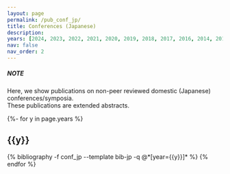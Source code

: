 ```yaml
---
layout: page
permalink: /pub_conf_jp/
title: Conferences (Japanese)
description:
years: [2024, 2023, 2022, 2021, 2020, 2019, 2018, 2017, 2016, 2014, 2013, 2012]
nav: false
nav_order: 2
---
```

<!-- _pages/publications.md -->
<div class="publications">

<h5>NOTE</h5>

<p>
  Here, we show publications on non-peer reviewed domestic (Japanese) conferences/symposia.<br>
  These publications are extended abstracts.
</p>

{%- for y in page.years %}
  <h2 class="year">{{y}}</h2>
    {% bibliography -f conf_jp --template bib-jp -q @*[year={{y}}]* %}
{% endfor %}

</div>

